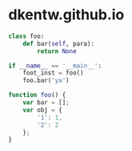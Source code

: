 dkentw.github.io
================



```python
class foo:
    def bar(self, para):
        return None

if __name__ == '__main__':
    foot_inst = foo()
    foo.bar('ya')
```

```javascript
function foo() {
    var bar = [];
    var obj = {
        '1': 1,
        '2': 2
    };
}
```
